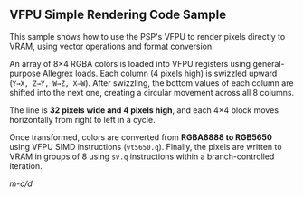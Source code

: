 ## VFPU Simple Rendering Code Sample

This sample shows how to use the PSP's VFPU to render pixels directly to VRAM, using vector operations and format conversion.

An array of 8×4 RGBA colors is loaded into VFPU registers using general-purpose Allegrex loads.
Each column (4 pixels high) is swizzled upward (`Y→X, Z→Y, W→Z, X→W`).
After swizzling, the bottom values of each column are shifted into the next one, creating a circular movement across all 8 columns.

The line is **32 pixels wide and 4 pixels high**, and each 4×4 block moves horizontally from right to left in a cycle.

Once transformed, colors are converted from **RGBA8888 to RGB5650** using VFPU SIMD instructions (`vt5650.q`).
Finally, the pixels are written to VRAM in groups of 8 using `sv.q` instructions within a branch-controlled iteration.


*m-c/d*
